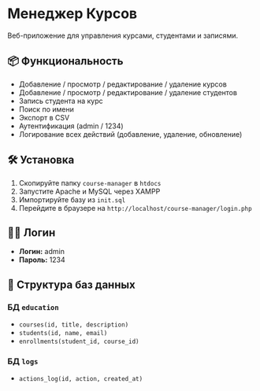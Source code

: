 # Менеджер Курсов

Веб-приложение для управления курсами, студентами и записями.

## 📦 Функциональность

- Добавление / просмотр / редактирование / удаление курсов
- Добавление / просмотр / редактирование / удаление студентов
- Запись студента на курс
- Поиск по имени
- Экспорт в CSV
- Аутентификация (admin / 1234)
- Логирование всех действий (добавление, удаление, обновление)

## 🛠 Установка

1. Скопируйте папку `course-manager` в `htdocs`
2. Запустите Apache и MySQL через XAMPP
3. Импортируйте базу из `init.sql`
4. Перейдите в браузере на `http://localhost/course-manager/login.php`

## 🧑‍💻 Логин

- **Логин:** admin  
- **Пароль:** 1234

## 📂 Структура баз данных

### БД `education`
- `courses(id, title, description)`
- `students(id, name, email)`
- `enrollments(student_id, course_id)`

### БД `logs`
- `actions_log(id, action, created_at)`

